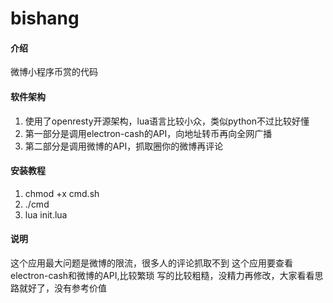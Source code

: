 # bishang

#### 介绍
微博小程序币赏的代码

#### 软件架构
1.  使用了openresty开源架构，lua语言比较小众，类似python不过比较好懂
2.  第一部分是调用electron-cash的API，向地址转币再向全网广播
3.  第二部分是调用微博的API，抓取圈你的微博再评论


#### 安装教程

1.  chmod +x cmd.sh
2.  ./cmd
3.  lua init.lua

#### 说明

这个应用最大问题是微博的限流，很多人的评论抓取不到
这个应用要查看electron-cash和微博的API,比较繁琐
写的比较粗糙，没精力再修改，大家看看思路就好了，没有参考价值

